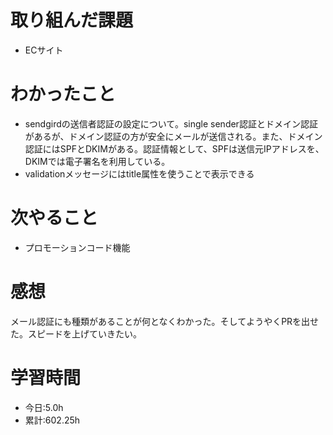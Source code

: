 # 取り組んだ課題
- ECサイト
# わかったこと
- sendgirdの送信者認証の設定について。single sender認証とドメイン認証があるが、ドメイン認証の方が安全にメールが送信される。また、ドメイン認証にはSPFとDKIMがある。認証情報として、SPFは送信元IPアドレスを、DKIMでは電子署名を利用している。
- validationメッセージにはtitle属性を使うことで表示できる
# 次やること
- プロモーションコード機能
# 感想
メール認証にも種類があることが何となくわかった。そしてようやくPRを出せた。スピードを上げていきたい。
# 学習時間
- 今日:5.0h
- 累計:602.25h